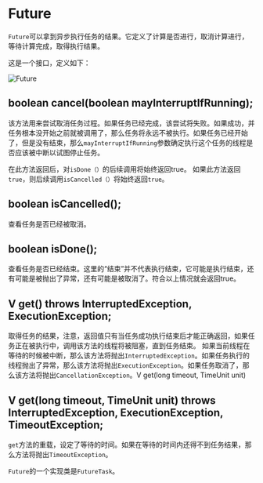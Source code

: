 # Future
`Future`可以拿到异步执行任务的结果。它定义了计算是否进行，取消计算进行，等待计算完成，取得执行结果。

这是一个接口，定义如下：

![Future](http://ovn0i3kdg.bkt.clouddn.com/Future.png)


##  boolean cancel(boolean mayInterruptIfRunning);
该方法用来尝试取消任务过程。如果任务已经完成，该尝试将失败。如果成功，并任务根本没开始之前就被调用了，那么任务将永远不被执行。如果任务已经开始了，但是没有结束，那么`mayInterruptIfRunning`参数确定执行这个任务的线程是否应该被中断以试图停止任务。

在此方法返回后，对`isDone（）`的后续调用将始终返回true。 如果此方法返回`true`，则后续调用`isCancelled（）`将始终返回`true`。

## boolean isCancelled();
查看任务是否已经被取消。

## boolean isDone();
查看任务是否已经结束。这里的“结束”并不代表执行结束，它可能是执行结束，还有可能是被抛出了异常，还有可能是被取消了。符合以上情况就会返回true。

## V get() throws InterruptedException, ExecutionException;
取得任务的结果，注意，返回值只有当任务成功执行结束后才能正确返回，如果任务正在被执行中，调用该方法的线程将被阻塞，直到任务结束。
如果当前线程在等待的时候被中断，那么该方法将抛出`InterruptedException`。如果任务执行的线程抛出了异常，那么该方法将抛出`ExecutionException`。如果任务取消了，那么该方法将抛出`CancellationException`。V get(long timeout, TimeUnit unit)

## V get(long timeout, TimeUnit unit) throws InterruptedException, ExecutionException, TimeoutException;
`get`方法的重载，设定了等待的时间。如果在等待的时间内还得不到任务结果，那么方法将抛出`TimeoutException`。


`Future`的一个实现类是`FutureTask`。
